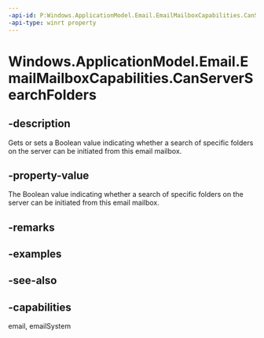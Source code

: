 ```yaml
---
-api-id: P:Windows.ApplicationModel.Email.EmailMailboxCapabilities.CanServerSearchFolders
-api-type: winrt property
---
```


<!-- Property syntax
public bool CanServerSearchFolders { get;  set; }
-->

# Windows.ApplicationModel.Email.EmailMailboxCapabilities.CanServerSearchFolders

## -description
Gets or sets a Boolean value indicating whether a search of specific folders on the server can be initiated from this email mailbox.

## -property-value
The Boolean value indicating whether a search of specific folders on the server can be initiated from this email mailbox.

## -remarks

## -examples

## -see-also

## -capabilities
email, emailSystem
